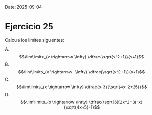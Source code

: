 Date: 2025-09-04

# Ejercicio 25


Calcula los límites siguientes:

A.  $$\lim\limits_{x \rightarrow \infty} \dfrac{\sqrt{x^2+1}}{x+1}$$
B.  $$\lim\limits_{x \rightarrow -\infty} \dfrac{\sqrt{x^2+1}}{x+1}$$
C.  $$\lim\limits_{x \rightarrow \infty} \dfrac{x-3}{\sqrt{4x^2+25}}$$
D.  $$\lim\limits_{x \rightarrow \infty} \dfrac{\sqrt[3]{2x^2+3}-x}{\sqrt{4x+5}-1}$$
